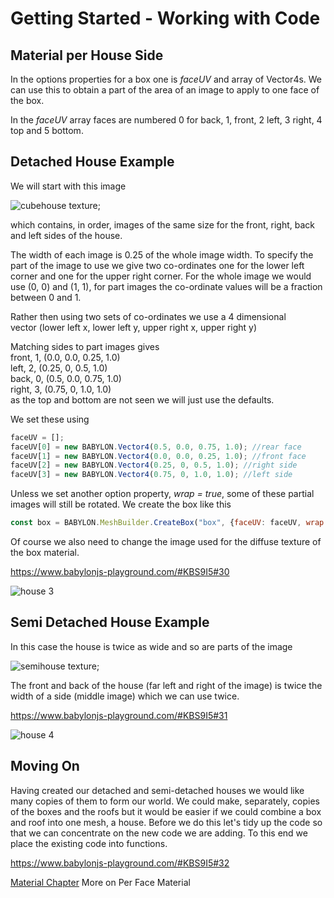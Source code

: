 # Getting Started - Working with Code
## Material per House Side

In the options properties for a box one is *faceUV* and array of Vector4s. We can use this to obtain a part of the area of an image to apply to one face of the box.

In the *faceUV* array faces are numbered 0 for back, 1, front, 2 left, 3 right, 4 top and 5 bottom.

## Detached House Example
We will start with this image

![cubehouse texture](/img/getstarted/cubehouse.png);

which contains, in order, images of the same size for the front, right, back and left sides of the house.

The width of each image is 0.25 of the whole image width. To specify the part of the image to use we give two co-ordinates one for the lower left corner and one for the upper right corner. For the whole image we would use (0, 0) and (1, 1), for part images the co-ordinate values will be a fraction between 0 and 1.

Rather then using two sets of co-ordinates we use a 4 dimensional  
vector (lower left x, lower left y, upper right x, upper right y)

Matching sides to part images gives  
front, 1, (0.0, 0.0, 0.25, 1.0)  
left, 2, (0.25, 0, 0.5, 1.0)  
back, 0, (0.5, 0.0, 0.75, 1.0)  
right, 3, (0.75, 0, 1.0, 1.0)  
as the top and bottom are not seen we will just use the defaults.

We set these using
```javascript
faceUV = [];
faceUV[0] = new BABYLON.Vector4(0.5, 0.0, 0.75, 1.0); //rear face
faceUV[1] = new BABYLON.Vector4(0.0, 0.0, 0.25, 1.0); //front face
faceUV[2] = new BABYLON.Vector4(0.25, 0, 0.5, 1.0); //right side
faceUV[3] = new BABYLON.Vector4(0.75, 0, 1.0, 1.0); //left side
```

Unless we set another option property, *wrap = true*, some of these partial images will still be rotated. We create the box like this
```javascript
const box = BABYLON.MeshBuilder.CreateBox("box", {faceUV: faceUV, wrap: true});
```
Of course we also need to change the image used for the diffuse texture of the box material.

https://www.babylonjs-playground.com/#KBS9I5#30

![house 3](/img/getstarted/house3.png)

## Semi Detached House Example
In this case the house is twice as wide and so are parts of the image

![semihouse texture](/img/getstarted/semihouse.png);

The front and back of the house (far left and right of the image) is twice the width of a side (middle image) which we can use twice.

https://www.babylonjs-playground.com/#KBS9I5#31

![house 4](/img/getstarted/house4.png)

## Moving On
Having created our detached and semi-detached houses we would like many copies of them to form our world. We could make, separately, copies of the boxes and the roofs but it would be easier if we could combine a box and roof into one mesh, a house. Before we do this let's tidy up the code so that we can concentrate on the new code we are adding. To this end we place the existing code into functions.

https://www.babylonjs-playground.com/#KBS9I5#32

[Material Chapter](CreateBox_Per_Face_Textures_And_Colors) More on Per Face Material